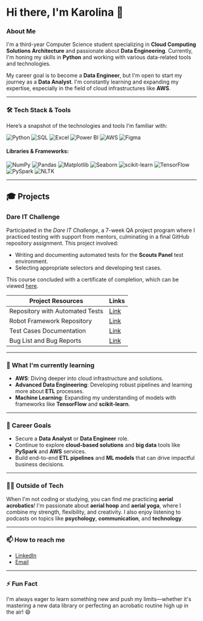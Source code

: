 # Hi there, I'm Karolina 👋

### About Me
I'm a third-year Computer Science student specializing in **Cloud Computing Solutions Architecture** and passionate about **Data Engineering**. Currently, I'm honing my skills in **Python** and working with various data-related tools and technologies. 

My career goal is to become a **Data Engineer**, but I'm open to start my journey as a **Data Analyst**. I'm constantly learning and expanding my expertise, especially in the field of cloud infrastructures like **AWS**.

---

### 🛠️ Tech Stack & Tools
Here’s a snapshot of the technologies and tools I'm familiar with:

![Python](https://img.shields.io/badge/Python-3776AB?style=for-the-badge&logo=python&logoColor=white)
![SQL](https://img.shields.io/badge/SQL-4479A1?style=for-the-badge&logo=MySQL&logoColor=white)
![Excel](https://img.shields.io/badge/Excel-217346?style=for-the-badge&logo=microsoft-excel&logoColor=white)
![Power BI](https://img.shields.io/badge/Power_BI-F2C811?style=for-the-badge&logo=Power-BI&logoColor=white)
![AWS](https://img.shields.io/badge/AWS-232F3E?style=for-the-badge&logo=amazon-aws&logoColor=white)
![Figma](https://img.shields.io/badge/Figma-F24E1E?style=for-the-badge&logo=figma&logoColor=white)

#### Libraries & Frameworks:
![NumPy](https://img.shields.io/badge/NumPy-013243?style=for-the-badge&logo=numpy&logoColor=white)
![Pandas](https://img.shields.io/badge/Pandas-150458?style=for-the-badge&logo=pandas&logoColor=white)
![Matplotlib](https://img.shields.io/badge/Matplotlib-ffffff?style=for-the-badge&logo=matplotlib&logoColor=black)
![Seaborn](https://img.shields.io/badge/Seaborn-3D7488?style=for-the-badge&logoColor=white)
![scikit-learn](https://img.shields.io/badge/scikit--learn-F7931E?style=for-the-badge&logo=scikit-learn&logoColor=white)
![TensorFlow](https://img.shields.io/badge/TensorFlow-FF6F00?style=for-the-badge&logo=tensorflow&logoColor=white)
![PySpark](https://img.shields.io/badge/PySpark-E25A1C?style=for-the-badge&logo=apache-spark&logoColor=white)
![NLTK](https://img.shields.io/badge/NLTK-0277BD?style=for-the-badge&logoColor=white)

---

## 🎓 Projects

### Dare IT Challenge
Participated in the *Dare IT Challenge*, a 7-week QA project program where I practiced testing with support from mentors, culminating in a final GitHub repository assignment. This project involved:

- Writing and documenting automated tests for the **Scouts Panel** test environment.
- Selecting appropriate selectors and developing test cases.


This course concluded with a certificate of completion, which can be viewed [here](https://drive.google.com/file/d/1x8yC6OfnUuzG_qia51aXhFv4tkGq79yJ/view).

  
| Project Resources | Links |
| ----------------- | ----- |
| Repository with Automated Tests | [Link](https://github.com/KarolinaSosinska/challange_portfolio_karola) |
| Robot Framework Repository | [Link](https://github.com/KarolinaSosinska/panelscout_robotframework) |
| Test Cases Documentation | [Link](https://drive.google.com/drive/folders/1rpcmPnEsfivsjWbM_BE2PjQRkhqdvCEv?usp=sharing) |
| Bug List and Bug Reports | [Link](https://drive.google.com/drive/folders/193Um3IKa8t0TtF1IvvVohnV688KBriAf?usp=sharing) |

---

### 🌱 What I'm currently learning
- **AWS**: Diving deeper into cloud infrastructure and solutions.
- **Advanced Data Engineering**: Developing robust pipelines and learning more about **ETL** processes.
- **Machine Learning**: Expanding my understanding of models with frameworks like **TensorFlow** and **scikit-learn**.

---

### 🎯 Career Goals
- Secure a **Data Analyst** or **Data Engineer** role.
- Continue to explore **cloud-based solutions** and **big data** tools like **PySpark** and **AWS** services.
- Build end-to-end **ETL pipelines** and **ML models** that can drive impactful business decisions.

---

### 👩‍🎤 Outside of Tech
When I'm not coding or studying, you can find me practicing **aerial acrobatics**! I'm passionate about **aerial hoop** and **aerial yoga**, where I combine my strength, flexibility, and creativity. I also enjoy listening to podcasts on topics like **psychology**, **communication**, and **technology**.

---

### 📫 How to reach me
- [LinkedIn](https://www.linkedin.com/in/karolina-sosi%C5%84ska-7a8951281/)
- [Email](mailto:karolinasosinska7@gmail.com)

---

### ⚡ Fun Fact
I'm always eager to learn something new and push my limits—whether it's mastering a new data library or perfecting an acrobatic routine high up in the air! 😄


